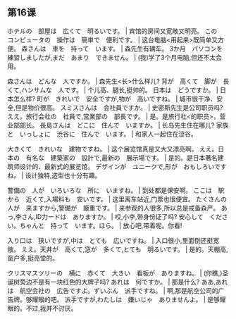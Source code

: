 ## 第16课


ホテルの　部屋は　広くて　明るいです。  |  宾馆的房间又宽敞又明亮。
この　コンピュータの　操作は　簡単で　便利です。  |  这台电脑<用起来>既简单又方便。
森さんは　車を　持って　います。  |  森先生有辆车。
3か月　パソコンを　練習しましたが,まだ　あまり　できません。  |  (我)学了3个月电脑,但还不太会用。


森さんは　どんな　人ですか。  |  森先生<长>什么样儿?
背が　高くて　脚が　長くて,ハンサムな　人です。  |  个儿高、腿长,挺帅的。
日本は　どうですか。  |  日本怎么样?
町が　きれいで　安全ですが,物が　高いですね。  |  城市很干净、安全,但是物价很高。
スミスさんは　会社員ですか。  |  史密斯先生是公司职员吗?
ええ。旅行会社の　社員で,営業部の　部長です。  |  是。是旅行社<的职员>，营业部部长。
長島さんは　どこに　住んで　いますか。  |  长岛先生住在哪儿?
家族と　いっしょに　渋谷に　住んで　います。  |  和家人一起住在涩谷。


大きくて　きれいな　建物ですね。  |  这个展览馆真是又大又漂亮啊。
ええ。日本の　有名な　建築家の　設計で,最新の　展示場です。  |  是的。是日本著名建筑师设计的、最新式的展览馆。
デザインが　ユニークで,形が　おもしろいですね。  |  设计独特,造型也十分有趣。


警備の　人が　いろいろな　所に　いますね。  |  到处都是保安啊。
ここは　駅から　近くて,入場料も　安いです。  |  这里离车站近,门票也很便宜。
たくさんの　人が　来ますから,警備が　厳重です。  |  来参观的人很多,所以总是戒备森严。
あっ,李さん,ID力ードは　ありますか。  |  哎,小李,带身份证了吗?
安心して　ください。ちゃんと　持って　います。ほら。  |  放心吧,带着呢。你看!


入り口は　狭いですが,中は　とても　広いですね。  |  入口很小,里面倒还挺宽敞。
ええ。天井が　高くて,窓が　多くて,とても　明るいです。  |  是的。天棚高,窗户多,挺亮堂的。


クリスマスツリーの　横に　赤くて　大きい　看板が　ありますね。  |  (你瞧,)圣诞树旁边不是有一块红色的大牌子吗?
あれは　何ですか。  |  那是什么?
ああ,あれは　航空会社の　広告ですよ。ずいぶん　派手ですね。  |  啊,那是航空公司的广告牌。够耀眼的吧。
派手ですが,わたしは　嫌いじゃ　ありませんよ。  |  是够耀眼的。不过,我并不讨厌。